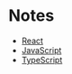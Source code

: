 # Notes
 - [React](react/README.md)
 - [JavaScript](javascript/README.md)
 - [TypeScript](TypeScript/README.md)
